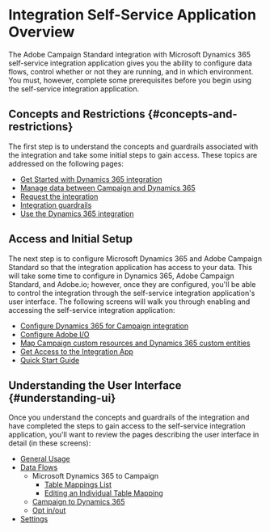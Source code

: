 # Integration Self-Service Application Overview

The Adobe Campaign Standard integration with Microsoft Dynamics 365 self-service integration application gives you the ability to configure data flows, control whether or not they are running, and in which environment.   You must, however, complete some prerequisites before you begin using the self-service integration application.

## Concepts and Restrictions {#concepts-and-restrictions}

The first step is to understand the concepts and guardrails associated with the integration and take some initial steps to gain access.    These topics are addressed on the following pages:
* [Get Started with Dynamics 365 integration](integrating/using/d365-acs-get-started.md)
* [Manage data between Campaign and Dynamics 365](integrating/using/d365-acs-notices-and-recommendations.md)
* [Request the integration](integrating/using/d365-acs-requesting-the-integration.md)
* [Integration guardrails](integrating/using/d365-acs-guardrails.md)
* [Use the Dynamics 365 integration](integrating/using/d365-acs-using-the-integration.md)  
 
## Access and Initial Setup 
 
The next step is to configure Microsoft Dynamics 365 and Adobe Campaign Standard so that the integration application has access to your data.   This will take some time to configure in Dynamics 365, Adobe Campaign Standard, and Adobe.io; however, once they are configured, you'll be able to control the integration through the self-service integration application's user interface.  The following screens will walk you through enabling and accessing the self-service integration application:
* [Configure Dynamics 365 for Campaign integration](integrating/using/d365-acs-configure-d365.md)
* [Configure Adobe I/O](integrating/using/d365-acs-configure-adobe-io.md)
* [Map Campaign custom resources and Dynamics 365 custom entities](integrating/using/d365-acs-map-campaign-custom-resources-and-dynamics-365-custom-entities.md)
* [Get Access to the Integration App](integrating/using/d365-acs-self-service-app-control-access.md)
* [Quick Start Guide](integrating/using/d365-acs-self-service-app-quick-start-guide.md)    

## Understanding the User Interface {#understanding-ui}
 
Once you understand the concepts and guardrails of the integration and have completed the steps to gain access to the self-service integration application, you'll want to review the pages describing the user interface in detail (in these screens): 
* [General Usage](integrating/using/d365-acs-self-service-app-general-usage.md)
* [Data Flows](integrating/using/d365-acs-self-service-app-workflows.md)
    * Microsoft Dynamics 365 to Campaign 
        * [Table Mappings List](integrating/using/d365-acs-self-service-app-ingress-list.md)
        * [Editing an Individual Table Mapping](integrating/using/d365-acs-self-service-app-ingress-individual-mapping.md)
    * [Campaign to Dynamics 365](integrating/using/d365-acs-self-service-app-egress.md)
    * [Opt in/out](integrating/using/d365-acs-self-service-app-optinout.md)
* [Settings](integrating/using/d365-acs-self-service-app-settings.md)

